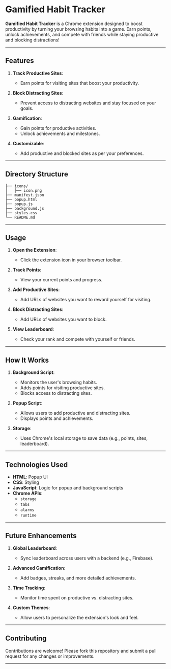 # Gamified Habit Tracker

**Gamified Habit Tracker** is a Chrome extension designed to boost productivity by turning your browsing habits into a game. Earn points, unlock achievements, and compete with friends while staying productive and blocking distractions!

---

## Features

1. **Track Productive Sites**:
   - Earn points for visiting sites that boost your productivity.
   
2. **Block Distracting Sites**:
   - Prevent access to distracting websites and stay focused on your goals.

3. **Gamification**:
   - Gain points for productive activities.
   - Unlock achievements and milestones.

4. **Customizable**:
   - Add productive and blocked sites as per your preferences.

---


## Directory Structure

```
├── icons/
│   ├── icon.png
├── manifest.json
├── popup.html
├── popup.js
├── background.js
├── styles.css
└── README.md
```

---

## Usage

1. **Open the Extension**:
   - Click the extension icon in your browser toolbar.

2. **Track Points**:
   - View your current points and progress.

3. **Add Productive Sites**:
   - Add URLs of websites you want to reward yourself for visiting.

4. **Block Distracting Sites**:
   - Add URLs of websites you want to block.

5. **View Leaderboard**:
   - Check your rank and compete with yourself or friends.

---

## How It Works

1. **Background Script**:
   - Monitors the user's browsing habits.
   - Adds points for visiting productive sites.
   - Blocks access to distracting sites.

2. **Popup Script**:
   - Allows users to add productive and distracting sites.
   - Displays points and achievements.

3. **Storage**:
   - Uses Chrome's local storage to save data (e.g., points, sites, leaderboard).

---

## Technologies Used

- **HTML**: Popup UI
- **CSS**: Styling
- **JavaScript**: Logic for popup and background scripts
- **Chrome APIs**:
  - `storage`
  - `tabs`
  - `alarms`
  - `runtime`

---

## Future Enhancements

1. **Global Leaderboard**:
   - Sync leaderboard across users with a backend (e.g., Firebase).

2. **Advanced Gamification**:
   - Add badges, streaks, and more detailed achievements.

3. **Time Tracking**:
   - Monitor time spent on productive vs. distracting sites.

4. **Custom Themes**:
   - Allow users to personalize the extension's look and feel.

---

## Contributing

Contributions are welcome! Please fork this repository and submit a pull request for any changes or improvements.

---



